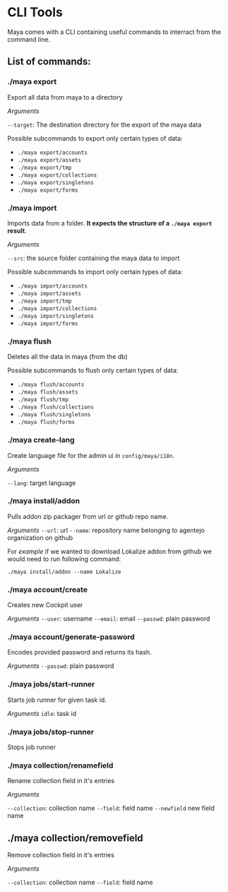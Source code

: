 # CLI Tools
Maya comes with a CLI containing useful commands to interract from the command line.


## List of commands:

### ./maya export

Export all data from maya to a directory

_Arguments_

`--target`: The destination directory for the export of the maya data

Possible subcommands to export only certain types of data:

- `./maya export/accounts`
- `./maya export/assets`
- `./maya export/tmp`
- `./maya export/collections`
- `./maya export/singletons`
- `./maya export/forms`

### ./maya import

Imports data from a folder. **It expects the structure of a `./maya export` result**.

_Arguments_

`--src`: the source folder containing the maya data to import

Possible subcommands to import only certain types of data:

 - `./maya import/accounts`
 - `./maya import/assets`
 - `./maya import/tmp`
 - `./maya import/collections`
 - `./maya import/singletons`
 - `./maya import/forms`


### ./maya flush

Deletes all the data in maya (from the db)

Possible subcommands to flush only certain types of data:

- `./maya flush/accounts`
- `./maya flush/assets`
- `./maya flush/tmp`
- `./maya flush/collections`
- `./maya flush/singletons`
- `./maya flush/forms`


### ./maya create-lang

Create language file for the admin ui in `config/maya/i18n`.

_Arguments_

`--lang`: target language

### ./maya install/addon

Pulls addon zip packager from url or github repo name. 

_Arguments_
`--url`: url 
`--name`: repository name belonging to agentejo organization on github

For _example_ if we wanted to download Lokalize addon from github we would need to run following command:
```
./maya install/addon --name Lokalize
```

### ./maya account/create

Creates new Cockpit user

_Arguments_
`--user`: username
`--email`: email
`--passwd`: plain password


### ./maya account/generate-password

Encodes provided password and returns its hash.

_Arguments_
`--passwd`: plain password

### ./maya jobs/start-runner

Starts job runner for given task id.

_Arguments_
`idle`: task id

### ./maya jobs/stop-runner

Stops job runner

### ./maya collection/renamefield

Rename collection field in it's entries

_Arguments_

`--collection`: collection name
`--field`: field name
`--newfield` new field name


## ./maya collection/removefield

Remove collection field in it's entries

_Arguments_

`--collection`: collection name
`--field`: field name